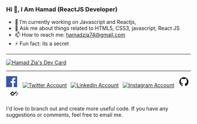 ### Hi 👋, I Am Hamad (ReactJS Developer)

- 🔭    I’m currently working on Javascript and Reactjs, 
- 💬    Ask me about things related to HTML5, CSS3, javascript, React JS
- 📫    How to reach me: hamadzia74@gmail.com
- ⚡     Fun fact: its a secret 

<hr>
<a href="https://app.daily.dev/hamadzia21"><img src="https://api.daily.dev/devcards/d21d40a67f2e4fe485b77076eedfed04.png?r=1ci" width="200" alt="Hamad Zia's Dev Card"/></a><br>
<hr>
<a href="https://www.facebook.com/hamad.zia21"><img src="https://github.com/hamadzia74/hamadzia74/blob/main/facebook_logo.png" title="Facebook" alt="Facebook Account" width="30"/></a> 
&ensp;
<a href="https://twitter.com/MS_HamadZia"><img src="https://cdn.worldvectorlogo.com/logos/twitter-6.svg" title="Twitter" alt="Twitter Account" width="40"/></a> 
&ensp;<a href="https://www.linkedin.com/in/hamadzia21"><img src="https://cdn.worldvectorlogo.com/logos/linkedin-icon-2.svg" title="Linkedin" alt="Linkedin Account" width="30"/></a>
&ensp;<a href="https://www.instagram.com/hamad.zia21"><img src="https://cdn.worldvectorlogo.com/logos/instagram-5.svg" title="Instagram" alt="Instagram Account" width="30"/></a>
&ensp;<a href="https://github.com/hamadzia74"><img src="https://github.com/hamadzia74/hamadzia74/blob/main/github_image.png" title="GitHub" alt="GitHub" width="30"/></a>
&ensp;<a href="https://app.daily.dev/hamadzia21"><img src="https://github.com/hamadzia74/hamadzia74/blob/main/dev-black.png" title="daily.dev" alt="daily.devGitHub" width="30"/></a>
<br>

<!--
**hamadzia74/hamadzia74** is a ✨ _special_ ✨ repository because its `README.md` (this file) appears on your GitHub profile.

Here are some ideas to get you started:

- 🔭 I’m currently working on ...
- 🌱 I’m currently learning ...
- 👯 I’m looking to collaborate on ...
- 🤔 I’m looking for help with ...
- 💬 Ask me about ...
- 📫 How to reach me: ...
- 😄 Pronouns: ...
- ⚡ Fun fact: ...
-->

I'd love to branch out and create more useful code. If you have any suggestions or comments, feel free to email me.


